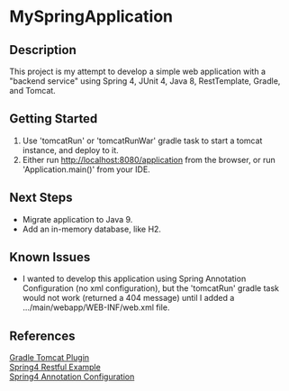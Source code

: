 # MySpringApplication

## Description
This project is my attempt to develop a simple web application with a "backend service" 
using Spring 4, JUnit 4, Java 8, RestTemplate, Gradle, and Tomcat.  

## Getting Started
1. Use 'tomcatRun' or 'tomcatRunWar' gradle task to start a tomcat instance, and deploy to it.
2. Either run [http://localhost:8080/application](http://localhost:8080/application) from the
browser, or run 'Application.main()' from your IDE.

## Next Steps
- Migrate application to Java 9.
- Add an in-memory database, like H2.

## Known Issues
- I wanted to develop this application using Spring Annotation Configuration (no xml configuration), but the
'tomcatRun' gradle task would not work (returned a 404 message) until I added a .../main/webapp/WEB-INF/web.xml file.  

## References
[Gradle Tomcat Plugin](https://github.com/bmuschko/gradle-tomcat-plugin)  
[Spring4 Restful Example](https://github.com/viralpatel/spring4-restful-example)  
[Spring4 Annotation Configuration](http://javacodeimpl.blogspot.com/2017/02/spring-4-annotation-configuration.html)  

